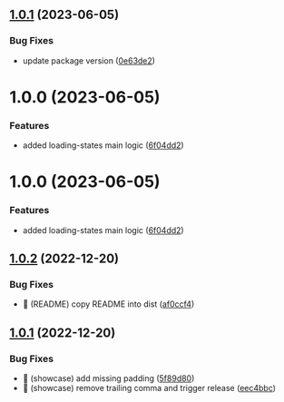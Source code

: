 ## [1.0.1](https://github.com/bricks-soft/ngx-loading-states/compare/v1.0.0...v1.0.1) (2023-06-05)

### Bug Fixes

- update package version ([0e63de2](https://github.com/bricks-soft/ngx-loading-states/commit/0e63de297d7f6e3b3c7219560f5c7255b6203ac4))

# 1.0.0 (2023-06-05)

### Features

- added loading-states main logic ([6f04dd2](https://github.com/bricks-soft/ngx-loading-states/commit/6f04dd20befbec38d53c78101f03d5a0b7b6536c))

# 1.0.0 (2023-06-05)

### Features

- added loading-states main logic ([6f04dd2](https://github.com/bricks-soft/ngx-loading-states/commit/6f04dd20befbec38d53c78101f03d5a0b7b6536c))

## [1.0.2](https://github.com/kreuzerk/ng-if-responsive/compare/v1.0.1...v1.0.2) (2022-12-20)

### Bug Fixes

- 🐛 (README) copy README into dist ([af0ccf4](https://github.com/kreuzerk/ng-if-responsive/commit/af0ccf466d80f2df45d9f0789c2e80d53a575073))

## [1.0.1](https://github.com/kreuzerk/ng-if-responsive/compare/v1.0.0...v1.0.1) (2022-12-20)

### Bug Fixes

- 🐛 (showcase) add missing padding ([5f89d80](https://github.com/kreuzerk/ng-if-responsive/commit/5f89d8018a080b46ed5dcc5fce5471c399972385))
- 🐛 (showcase) remove trailing comma and trigger release ([eec4bbc](https://github.com/kreuzerk/ng-if-responsive/commit/eec4bbc4111ce09cb4cb6d2e2c36a7095c9ea7c6))
